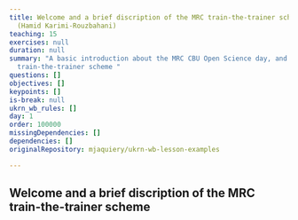 ```yaml
---
title: Welcome and a brief discription of the MRC train-the-trainer scheme
  (Hamid Karimi-Rouzbahani)
teaching: 15
exercises: null
duration: null
summary: "A basic introduction about the MRC CBU Open Science day, and the MRC
  train-the-trainer scheme "
questions: []
objectives: []
keypoints: []
is-break: null
ukrn_wb_rules: []
day: 1
order: 100000
missingDependencies: []
dependencies: []
originalRepository: mjaquiery/ukrn-wb-lesson-examples

---
```

## Welcome and a brief discription of the MRC train-the-trainer scheme
